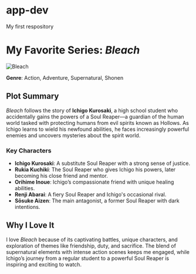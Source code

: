 # app-dev
My first respository

# My Favorite Series: *Bleach*

![Bleach](https://i.pinimg.com/originals/5a/8a/8b/5a8a8bf1748e22acb266201b613de902.jpg)

**Genre**: Action, Adventure, Supernatural, Shonen

## Plot Summary
*Bleach* follows the story of **Ichigo Kurosaki**, a high school student who accidentally gains the powers of a Soul Reaper—a guardian of the human world tasked with protecting humans from evil spirits known as Hollows. As Ichigo learns to wield his newfound abilities, he faces increasingly powerful enemies and uncovers mysteries about the spirit world.

### Key Characters
- **Ichigo Kurosaki**: A substitute Soul Reaper with a strong sense of justice.
- **Rukia Kuchiki**: The Soul Reaper who gives Ichigo his powers, later becoming his close friend and mentor.
- **Orihime Inoue**: Ichigo’s compassionate friend with unique healing abilities.
- **Renji Abarai**: A fiery Soul Reaper and Ichigo's occasional rival.
- **Sōsuke Aizen**: The main antagonist, a former Soul Reaper with dark intentions.

## Why I Love It
I love *Bleach* because of its captivating battles, unique characters, and exploration of themes like friendship, duty, and sacrifice. The blend of supernatural elements with intense action scenes keeps me engaged, while Ichigo’s journey from a regular student to a powerful Soul Reaper is inspiring and exciting to watch.
